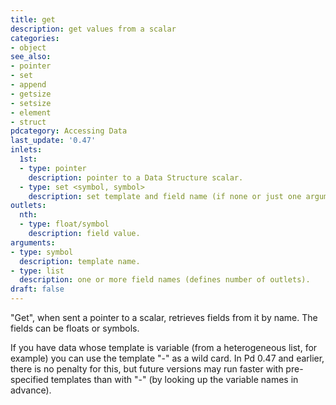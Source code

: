 ```yaml
---
title: get
description: get values from a scalar
categories:
- object
see_also: 
- pointer
- set
- append
- getsize
- setsize
- element
- struct
pdcategory: Accessing Data
last_update: '0.47'
inlets:
  1st:
  - type: pointer
    description: pointer to a Data Structure scalar.
  - type: set <symbol, symbol>
    description: set template and field name (if none or just one argument is given).
outlets:
  nth:
  - type: float/symbol
    description: field value. 
arguments:
- type: symbol
  description: template name.
- type: list
  description: one or more field names (defines number of outlets).
draft: false
---
```

"Get", when sent a pointer to a scalar, retrieves fields from it by name. The fields can be floats or symbols.

If you have data whose template is variable (from a heterogeneous list, for example) you can use the template "-" as a wild card. In Pd 0.47 and earlier, there is no penalty for this, but future versions may run faster with pre-specified templates than with "-" (by looking up the variable names in advance).